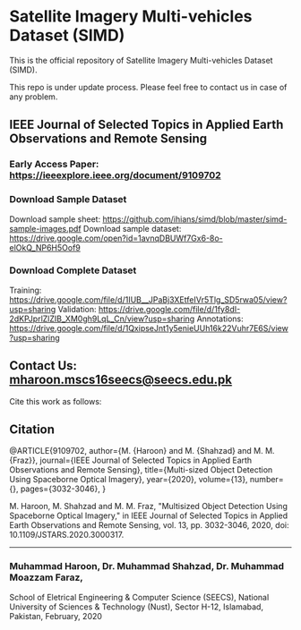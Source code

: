 # Satellite Imagery Multi-vehicles Dataset (SIMD)

This is the official repository of Satellite Imagery Multi-vehicles Dataset (SIMD).

This repo is under update process. Please feel free to contact us in case of any problem. 

## IEEE Journal of Selected Topics in Applied Earth Observations and Remote Sensing
### Early Access Paper: https://ieeexplore.ieee.org/document/9109702

### Download Sample Dataset
Download sample sheet: https://github.com/ihians/simd/blob/master/simd-sample-images.pdf
Download sample dataset: https://drive.google.com/open?id=1avnqDBUWf7Gx6-8o-elOkQ_NP6H5Oof9

### Download Complete Dataset

Training:    https://drive.google.com/file/d/1IUB__JPaBj3XEtfeIVr5Tlg_SD5rwa05/view?usp=sharing
Validation:  https://drive.google.com/file/d/1fy8dI-2dKPJprlZlZIB_XM0gh9LqL_Cn/view?usp=sharing
Annotations: https://drive.google.com/file/d/1QxipseJnt1y5enieUUh16k22Vuhr7E6S/view?usp=sharing    

Contact Us: mharoon.mscs16seecs@seecs.edu.pk
---------------------------------------------------------------
Cite this work as follows:

Citation
-----------
@ARTICLE{9109702,
  author={M. {Haroon} and M. {Shahzad} and M. M. {Fraz}}, 
  journal={IEEE Journal of Selected Topics in Applied Earth Observations and Remote Sensing}, 
  title={Multi-sized Object Detection Using Spaceborne Optical Imagery}, 
  year={2020}, 
  volume={13}, 
  number={}, 
  pages={3032-3046},
 }
 
M. Haroon, M. Shahzad and M. M. Fraz, "Multisized Object Detection Using Spaceborne Optical Imagery," in IEEE Journal of Selected Topics in Applied Earth Observations and Remote Sensing, vol. 13, pp. 3032-3046, 2020, doi: 10.1109/JSTARS.2020.3000317.

---------------------------------------------------------------
### Muhammad Haroon, Dr. Muhammad Shahzad, Dr. Muhammad Moazzam Faraz, 
School of Eletrical Engineering & Computer Science (SEECS),
National University of Sciences & Technology (Nust), 
Sector H-12, Islamabad, Pakistan, 
February, 2020
